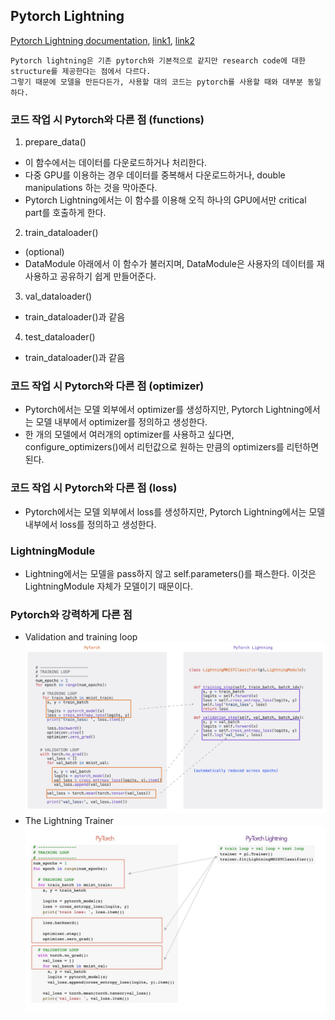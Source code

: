 ## Pytorch Lightning
[Pytorch Lightning documentation](https://pytorch-lightning.readthedocs.io/en/latest/), [link1](https://towardsdatascience.com/from-pytorch-to-pytorch-lightning-a-gentle-introduction-b371b7caaf09), [link2](https://baeseongsu.github.io/posts/pytorch-lightning-introduction/)
```
Pytorch lightning은 기존 pytorch와 기본적으로 같지만 research code에 대한 structure를 제공한다는 점에서 다르다.
그렇기 때문에 모델을 만든다든가, 사용할 대의 코드는 pytorch를 사용할 때와 대부분 동일하다.
```

### 코드 작업 시 Pytorch와 다른 점 (functions)
1. prepare_data()
  - 이 함수에서는 데이터를 다운로드하거나 처리한다.
  - 다중 GPU를 이용하는 경우 데이터를 중복해서 다운로드하거나, double manipulations 하는 것을 막아준다.
  - Pytorch Lightning에서는 이 함수를 이용해 오직 하나의 GPU에서만 critical part를 호출하게 한다.
2. train_dataloader()
  - (optional)
  - DataModule 아래에서 이 함수가 불러지며, DataModule은 사용자의 데이터를 재사용하고 공유하기 쉽게 만들어준다.
3. val_dataloader()
  - train_dataloader()과 같음
4. test_dataloader()
  - train_dataloader()과 같음

### 코드 작업 시 Pytorch와 다른 점 (optimizer)
- Pytorch에서는 모델 외부에서 optimizer를 생성하지만, Pytorch Lightning에서는 모델 내부에서 optimizer를 정의하고 생성한다.
- 한 개의 모델에서 여러개의 optimizer를 사용하고 싶다면, configure_optimizers()에서 리턴값으로 원하는 만큼의 optimizers를 리턴하면 된다.

### 코드 작업 시 Pytorch와 다른 점 (loss)
- Pytorch에서는 모델 외부에서 loss를 생성하지만, Pytorch Lightning에서는 모델 내부에서 loss를 정의하고 생성한다.

### LightningModule
- Lightning에서는 모델을 pass하지 않고 self.parameters()를 패스한다. 이것은 LightningModule 자체가 모델이기 때문이다.

### Pytorch와 강력하게 다른 점
- Validation and training loop
  ![validation and training loop](../images/Pytorch_Lightning_1.png)
- The Lightning Trainer
  ![The Lightning Trainer](../images/Pytorch_Lightning_2.jpeg)
